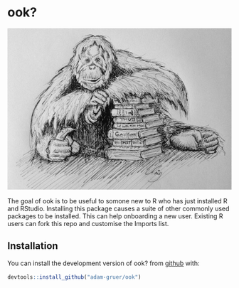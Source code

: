 
<!-- README.md is generated from README.Rmd. Please edit that file -->
ook?
====

![the libarian](inst/pics/librarian.jpg)

The goal of ook is to be useful to somone new to R who has just installed R and RStudio. Installing this package causes a suite of other commonly used packages to be installed. This can help onboarding a new user. Existing R users can fork this repo and customise the Imports list.

Installation
------------

You can install the development version of ook? from [github](https://github.com/adam-gruer/ook) with:

``` r
devtools::install_github("adam-gruer/ook") 
```
